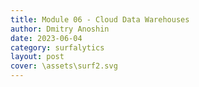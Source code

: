 ```yaml
---
title: Module 06 - Cloud Data Warehouses
author: Dmitry Anoshin 
date: 2023-06-04
category: surfalytics
layout: post
cover: \assets\surf2.svg
---
```

